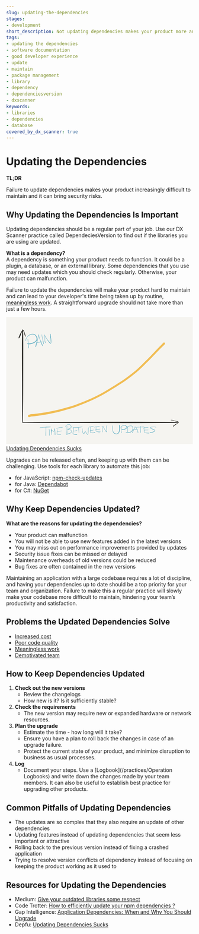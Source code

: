 ```yaml
---
slug: updating-the-dependencies
stages: 
- development
short_description: Not updating dependencies makes your product more and more difficult to maintain and it can bring security risks.
tags:
- updating the dependencies
- software documentation
- good developer experience
- update
- maintain
- package management
- library
- dependency
- dependenciesversion
- dxscanner
keywords:
- libraries
- dependencies
- database
covered_by_dx_scanner: true
---
```


# Updating the Dependencies

**TL;DR**

Failure to update dependencies makes your product increasingly difficult to maintain and it can bring security risks.

## Why Updating the Dependencies Is Important

Updating dependencies should be a regular part of your job. Use our DX Scanner practice called DependeciesVersion to find out if the libraries you are using are updated.

**What is a dependency?**  
A dependency is something your product needs to function. It could be a plugin, a database, or an external library. Some dependencies that you use may need updates which you should check regularly. Otherwise, your product can malfunction.

Failure to update the dependencies will make your product hard to maintain and can lead to your developer's time being taken up by routine, [meaningless work](/problems/meaningless-work). A straightforward upgrade should not take more than just a few hours.

![Dependencies Updates](/files/dependencies.png)  
[Updating Dependencies Sucks](https://depfu.com/blog/updating-dependencies-sucks)

Upgrades can be released often, and keeping up with them can be challenging. Use tools for each library to automate this job:

- for JavaScript: [npm-check-updates](https://github.com/tjunnone/npm-check-updates)
- for Java: [Dependabot](https://dependabot.com/java/)
- for C#: [NuGet](https://www.nuget.org/)

## Why Keep Dependencies Updated?

**What are the reasons for updating the dependencies?**

- Your product can malfunction
- You will not be able to use new features added in the latest versions
- You may miss out on performance improvements provided by updates
- Security issue fixes can be missed or delayed
- Maintenance overheads of old versions could be reduced
- Bug fixes are often contained in the new versions

Maintaining an application with a large codebase requires a lot of discipline, and having your dependencies up to date should be a top priority for your team and organization. Failure to make this a regular practice will slowly make your codebase more difficult to maintain, hindering your team’s productivity and satisfaction.

## Problems the Updated Dependencies Solve

- [Increased cost](/problems/increased-cost)
- [Poor code quality](/problems/poor-code-quality)
- [Meaningless work](/problems/meaningless-work)
- [Demotivated team](/problems/demotivated-team)

## How to Keep Dependencies Updated

1. **Check out the new versions**
   - Review the changelogs
   - How new is it? Is it sufficiently stable?
2. **Check the requirements**
   - The new version may require new or expanded hardware or network resources.
3. **Plan the upgrade**
   - Estimate the time - how long will it take?
   - Ensure you have a plan to roll back the changes in case of an upgrade failure.
   - Protect the current state of your product, and minimize disruption to business as usual processes.
4. **Log**
   - Document your steps. Use a [Logbook](/practices/Operation Logbooks) and write down the changes made by your team members. It can also be useful to establish best practice for upgrading other products.

## Common Pitfalls of Updating Dependencies

- The updates are so complex that they also require an update of other dependencies
- Updating features instead of updating dependencies that seem less important or attractive
- Rolling back to the previous version instead of fixing a crashed application
- Trying to resolve version conflicts of dependency instead of focusing on keeping the product working as it used to

## Resources for Updating the Dependencies

- Medium: [Give your outdated libraries some respect](https://medium.com/feedzaitech/give-your-outdated-libraries-some-respect-7dd74173b42e)
- Code Trotter: [How to efficiently update your npm dependencies ?](https://code-trotter.com/web/how-to-efficiently-update-your-npm-dependencies)
- Gap Intelligence: [Application Dependencies: When and Why You Should Upgrade](https://www.gapintelligence.com/blog/application-dependencies-when-and-why-to-upgrade-them/)
- Depfu: [Updating Dependencies Sucks](https://depfu.com/blog/updating-dependencies-sucks)
